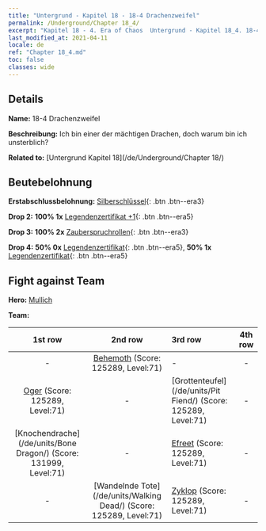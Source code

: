 ```yaml
---
title: "Untergrund - Kapitel 18 - 18-4 Drachenzweifel"
permalink: /Underground/Chapter 18_4/
excerpt: "Kapitel 18 - 4. Era of Chaos  Untergrund - Kapitel 18_4. 18-4 Drachenzweifel"
last_modified_at: 2021-04-11
locale: de
ref: "Chapter 18_4.md"
toc: false
classes: wide
---
```


## Details

 **Name:** 18-4 Drachenzweifel

 **Beschreibung:** Ich bin einer der mächtigen Drachen, doch warum bin ich unsterblich?

 **Related to:** [Untergrund Kapitel 18](/de/Underground/Chapter 18/)

## Beutebelohnung

 **Erstabschlussbelohnung:** [Silberschlüssel](/de/Items/con_693/){: .btn .btn--era3}

 **Drop 2:** **100% 1x** [Legendenzertifikat +1](/de/Items/mat_74/){: .btn .btn--era5}

 **Drop 3:** **100% 2x** [Zauberspruchrollen](/de/Items/con_694/){: .btn .btn--era3}

 **Drop 4:** **50% 0x** [Legendenzertifikat](/de/Items/mat_67/){: .btn .btn--era5}, **50% 1x** [Legendenzertifikat](/de/Items/mat_67/){: .btn .btn--era5}


## Fight against Team
 **Hero:** [Mullich](/de/heroes/Mullich/)

 **Team:**


  | 1st row | 2nd row | 3rd row | 4th row |
  |:----:|:----:|:----|:----:|
  | - | [Behemoth](/de/units/Behemoth/) (Score: 125289, Level:71)  | - | - |
  | [Oger](/de/units/Ogre/) (Score: 125289, Level:71)  | - | [Grottenteufel](/de/units/Pit Fiend/) (Score: 125289, Level:71)  | - |
  | [Knochendrache](/de/units/Bone Dragon/) (Score: 131999, Level:71)  | - | [Efreet](/de/units/Efreeti/) (Score: 125289, Level:71)  | - |
  | - | [Wandelnde Tote](/de/units/Walking Dead/) (Score: 125289, Level:71)  | [Zyklop](/de/units/Cyclops/) (Score: 125289, Level:71)  | - |



